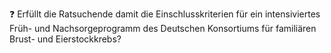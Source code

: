 ❓ Erfüllt die Ratsuchende damit die Einschlusskriterien für ein intensiviertes Früh- und
Nachsorgeprogramm des Deutschen Konsortiums für familiären Brust- und Eierstockkrebs?
